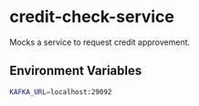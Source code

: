 # credit-check-service
Mocks a service to request credit approvement.

## Environment Variables

```bash
KAFKA_URL=localhost:29092
```